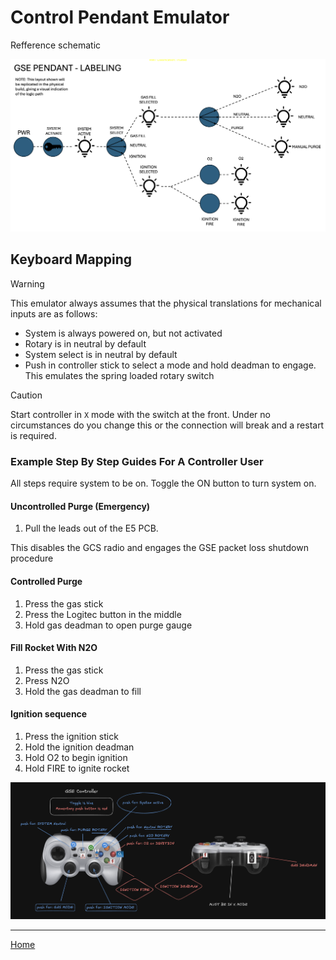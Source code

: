 # Control Pendant Emulator

Refference schematic

![pendant_schematic](assets/pendant_schematic.png)

## Keyboard Mapping

> [!WARNING]
> This emulator always assumes that the physical translations for mechanical inputs are as follows:
> - System is always powered on, but not activated
> - Rotary is in neutral by default
> - System select is in neutral by default
> - Push in controller stick to select a mode and hold deadman to engage. This emulates the spring loaded rotary switch 

> [!CAUTION]
> Start controller in `X` mode with the switch at the front. Under no circumstances do you change this or the connection will break and a restart is required.

### Example Step By Step Guides For A Controller User

All steps require system to be on. Toggle the ON button to turn system on.

#### Uncontrolled Purge (Emergency)

1. Pull the leads out of the E5 PCB.

This disables the GCS radio and engages the GSE packet loss shutdown procedure

#### Controlled Purge

1. Press the gas stick
2. Press the Logitec button in the middle
3. Hold gas deadman to open purge gauge

#### Fill Rocket With N2O

1. Press the gas stick
2. Press N2O
3. Hold the gas deadman to fill

#### Ignition sequence

1. Press the ignition stick
2. Hold the ignition deadman
3. Hold O2 to begin ignition
4. Hold FIRE to ignite rocket

![pendant_emulator_mapping](assets/pendant_emulator.png)

---

[Home](../README.md)
